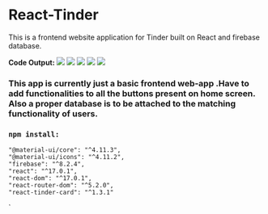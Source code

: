 # React-Tinder
This is a frontend website application for Tinder built on React and firebase database.

**Code Output:**
<img src="/tinder_1.png"/>
<img src="/tinder_2.png"/>
<img src="/tinder_3.png"/>
<img src="/tinder_4.png"/>
<img src="/tinder_5.png"/>

### This app is currently just a basic frontend web-app .Have to add functionalities to all the buttons present on home screen. Also a proper database is to be attached to the matching functionality of users.

### `npm install:`

    "@material-ui/core": "^4.11.3",
    "@material-ui/icons": "^4.11.2",
    "firebase": "^8.2.4",
    "react": "^17.0.1",
    "react-dom": "^17.0.1",
    "react-router-dom": "^5.2.0",
    "react-tinder-card": "^1.3.1"
  `
